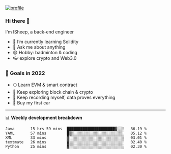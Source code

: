 [![profile](http://img.codelin.xyz/hello-im-isheep.svg)](https://www.calligrapher.ai/)

### Hi there 🐏

I'm ISheep, a back-end engineer

- 🔭 I’m currently learning Solidity
- 💬 Ask me about anything
- 😄 Hobby: badminton & coding
- 👓 explore crypto and Web3.0

### 🚀 Goals in 2022
+ 🌕 Learn EVM & smart contract
+ 🤔 Keep exploring block chain & crypto
+ 🐏 Keep recording myself, data proves everything
+ 🚗 Buy my first car

-------

📊 **Weekly development breakdown**
<!--START_SECTION:waka-->
```text
Java       15 hrs 59 mins  █████████████████████▓░░░   86.19 % 
YAML       57 mins         █▒░░░░░░░░░░░░░░░░░░░░░░░   05.12 % 
XML        33 mins         ▓░░░░░░░░░░░░░░░░░░░░░░░░   03.01 % 
textmate   26 mins         ▓░░░░░░░░░░░░░░░░░░░░░░░░   02.40 % 
Python     25 mins         ▓░░░░░░░░░░░░░░░░░░░░░░░░   02.30 % 
```
<!--END_SECTION:waka-->
